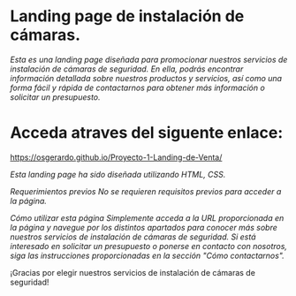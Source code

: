 # Landing page de instalación de cámaras.
*Esta es una landing page diseñada para promocionar nuestros servicios de instalación de cámaras de seguridad. En ella, podrás encontrar información detallada sobre nuestros productos y servicios, así como una forma fácil y rápida de contactarnos para obtener más información o solicitar un presupuesto.*

# Acceda atraves del siguente enlace:
https://osgerardo.github.io/Proyecto-1-Landing-de-Venta/

*Esta landing page ha sido diseñada utilizando HTML, CSS.*

*Requerimientos previos*
*No se requieren requisitos previos para acceder a la página.*

*Cómo utilizar esta página*
*Simplemente acceda a la URL proporcionada en la página y navegue por los distintos apartados para conocer* *más sobre nuestros servicios de instalación de cámaras de seguridad. Si está interesado en solicitar un* *presupuesto o ponerse en contacto con nosotros, siga las instrucciones proporcionadas en la sección "Cómo* *contactarnos".*

¡Gracias por elegir nuestros servicios de instalación de cámaras de seguridad!

